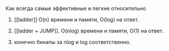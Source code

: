 Как всегда самые эффективные и легкие относительно

1) [[ladder]] O(n) времени и памяти, O(log) на ответ.

2) [[ladder + JUMP]]. O(nlog) времени и памяти, O(1) на ответ.

3) конечно бинапы за nlog и log соответственно.